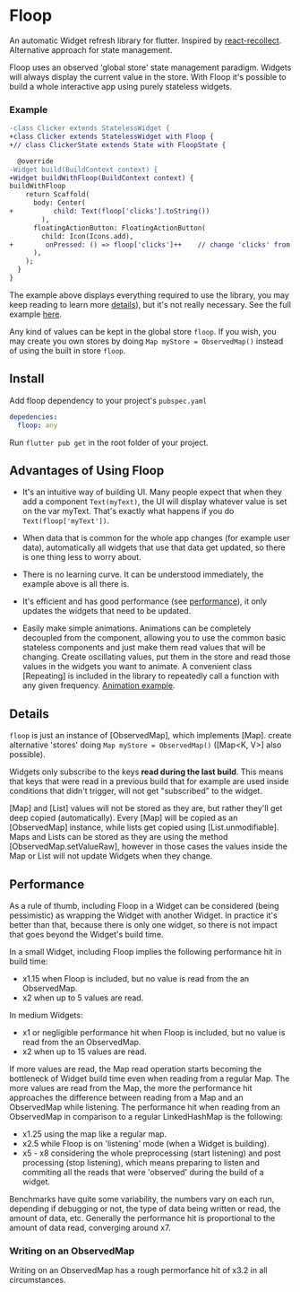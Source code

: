 # Floop

An automatic Widget refresh library for flutter. Inspired by [react-recollect](https://github.com/davidgilbertson/react-recollect). Alternative approach for state management.

Floop uses an observed 'global store' state management paradigm. Widgets will always display the current value in the store. With Floop it's possible to build a whole interactive app using purely stateless widgets.

### Example

```diff
-class Clicker extends StatelessWidget {
+class Clicker extends StatelessWidget with Floop {
+// class ClickerState extends State with FloopState { 

  @override
-Widget build(BuildContext context) {
+Widget buildWithFloop(BuildContext context) {
buildWithFloop
    return Scaffold(
      body: Center(
+          child: Text(floop['clicks'].toString())
        ),
      floatingActionButton: FloatingActionButton(
        child: Icon(Icons.add),
+        onPressed: () => floop['clicks']++    // change 'clicks' from anywhere in the app and the widget will get updated
      ),
    );
  }
}
```

The example above displays everything required to use the library, you may keep reading to learn more [details](#details)), but it's not really necessary. See the full example [here](../blob/master/examples/clicker.dart).

Any kind of values can be kept in the global store `floop`. If you wish, you may create you own stores by doing `Map myStore = ObservedMap()` instead of using the built in store `floop`.

## Install

Add floop dependency to your project's `pubspec.yaml`

```yaml
depedencies:
  floop: any
```

Run `flutter pub get` in the root folder of your project.

## Advantages of Using Floop

- It's an intuitive way of building UI. Many people expect that when they add a component `Text(myText)`, the UI will display whatever value is set on the var myText. That's exactly what happens if you do `Text(floop['myText'])`.

- When data that is common for the whole app changes (for example user data), automatically all widgets that use that data get updated, so there is one thing less to worry about.

- There is no learning curve. It can be understood immediately, the example above is all there is.

- It's efficient and has good performance (see [performance](#performance)), it only updates the widgets that need to be updated.

- Easily make simple animations. Animations can be completely decoupled from the component, allowing you to use the common basic stateless components and just make them read values that will be changing. Create oscillating values, put them in the store and read those values in the widgets you want to animate. A convenient class [Repeating] is included in the library to repeatedly call a function with any given frequency. [Animation example](../blob/master/examples/animated_icons.dart).

## <a name="details">Details</a>

`floop` is just an instance of [ObservedMap], which implements [Map]. create alternative 'stores' doing `Map myStore = ObservedMap()` ([Map<K, V>] also possible).

Widgets only subscribe to the keys **read during the last build**. This means that keys that were read in a previous build that for example are used inside conditions that didn't trigger, will not get "subscribed" to the widget.

[Map] and [List] values will not be stored as they are, but rather they'll get deep copied (automatically). Every [Map] will be copied as an [ObservedMap] instance, while lists get copied using [List.unmodifiable]. Maps and Lists can be stored as they are using the method [ObservedMap.setValueRaw], however in those cases the values inside the Map or List will not update Widgets when they change.

## <a name="performance">Performance</a>
As a rule of thumb, including Floop in a Widget can be considered (being pessimistic) as wrapping the Widget with another Widget. In practice it's better than that, because there is only one widget, so there is not impact that goes beyond the Widget's build time.

In a small Widget, including Floop implies the following performance hit in build time:
- x1.15 when Floop is included, but no value is read from the an ObservedMap.
- x2 when up to 5 values are read.

In medium Widgets:
- x1 or negligible performance hit when Floop is included, but no value is read from the an ObservedMap.
- x2 when up to 15 values are read.

If more values are read, the Map read operation starts becoming the bottleneck of Widget build time even when reading from a regular Map. The more values are read from the Map, the more the performance hit approaches the difference between reading from a Map and an ObservedMap while listening. The performance hit when reading from an ObservedMap in comparison to a regular LinkedHashMap is the following:

- x1.25 using the map like a regular map.
- x2.5 while Floop is on 'listening' mode (when a Widget is building).
- x5 - x8 considering the whole preprocessing (start listening) and post processing (stop listening), which means preparing to listen and commiting all the reads that were 'observed' during the build of a widget.

Benchmarks have quite some variability, the numbers vary on each run, depending if debugging or not, the type of data being written or read, the amount of data, etc. Generally the performance hit is proportional to the amount of data read, converging around x7.

### Writing on an ObservedMap
Writing on an ObservedMap has a rough permorfance hit of x3.2 in all circumstances.

